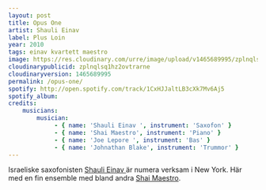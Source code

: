 ```yaml
---
layout: post
title: Opus One
artist: Shauli Einav 
label: Plus Loin
year: 2010
tags: einav kvartett maestro
image: https://res.cloudinary.com/urre/image/upload/v1465689995/zplnqlsq1hz2ovtrarne.jpg
cloudinarypublicid: zplnqlsq1hz2ovtrarne
cloudinaryversion: 1465689995
permalink: /opus-one/
spotify: http://open.spotify.com/track/1CxHJJaltLB3cXk7Mv6Aj5
spotify_album: 
credits:
    musicians:
        musician:
             - { name: 'Shauli Einav ', instrument: 'Saxofon' }
             - { name: 'Shai Maestro', instrument: 'Piano' }
             - { name: 'Joe Lepore ', instrument: 'Bas' }
             - { name: 'Johnathan Blake', instrument: 'Trummor' }
---
```


Israeliske saxofonisten <a href="http://www.aicf.org/artists/Shauli-Einav-A133/?e=2052&amp;url=%2FE-2052.html">Shauli Einav </a>är numera verksam i New York. Här med en fin ensemble med bland andra <a title="Shai Maestro Trio" href="http://jazztips.se/skiva/shai-maestro-trio">Shai Maestro</a>.